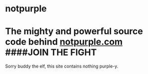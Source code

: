 notpurple
=====
The mighty and powerful source code behind [notpurple.com](http://notpurple.com)
####JOIN THE FIGHT
=====
Sorry buddy the elf, this site contains nothing purple-y.
